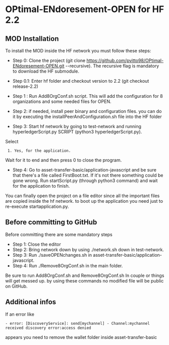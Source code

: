 # OPtimal-ENdoresement-OPEN for HF 2.2

## MOD Installation 

To install the MOD inside the HF network you must follow these steps:

* Step 0: Clone the project (git clone https://github.com/pvitto98/OPtimal-ENdoresement-OPEN.git --recursive). The recursive flag is mandatory to download the HF submodule.

* Step 0.1: Enter hf folder and checkout version to 2.2 (git checkout release-2.2)


* Step 1 : Run Add8OrgConf.sh script. This will add the configuration for 8 organizations and some needed files for OPEN.

* Step 2: if needed, install peer binary and configuration files. you can do it by executing the installPeerAndConfiguration.sh file into the HF folder 

* Step 3: Start hf network by going to test-network and running hyperledgerScript.py SCRIPT (python3 hyperledgerScript.py). 

Select 

``` 1. Yes, for the application.```

 Wait for it to end and then press 0 to close the program.
 
* Step 4: Go to asset-transfer-basic/application-javascript and be sure that there's a file called FirstBoot.txt. If it's not there something could be gone wrong.
  Run startScript.py (through python3 command) and wait for the application to finish.


You can finally open the project on a file editor since all the important files are copied inside the hf network. to boot up the application you need just to re-execute startapplication.py.

## Before committing to GitHub

Before committing there are some mandatory steps
* Step 1: Close the editor
* Step 2: Bring network down by using ./network.sh down in test-network.
* Step 3: Run ./saveOPENchanges.sh in asset-transfer-basic/application-javascript.
* Step 4: Run ./Remove8OrgConf.sh in the main folder.

Be sure to run Add8OrgConf.sh and Remove8OrgConf.sh In couple or things will get messed up. by using these commands no modified file will be public on GitHub.


## Additional infos

If an error like  

```- error: [DiscoveryService]: send[mychannel] - Channel:mychannel received discovery error:access denied  ```

appears you need to remove the wallet folder inside asset-transfer-basic

